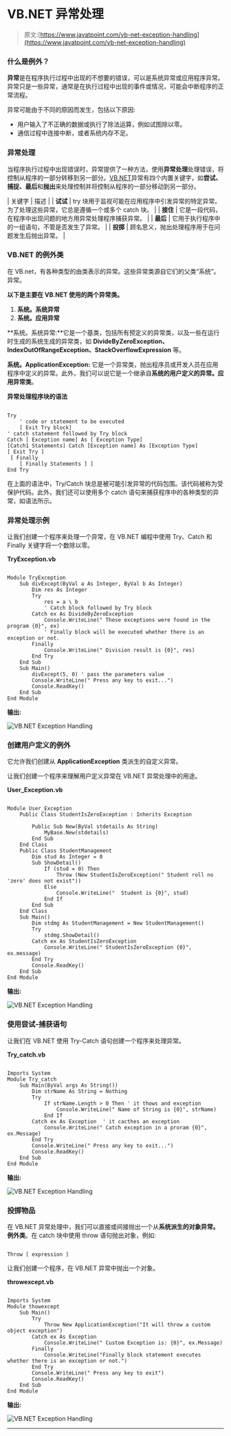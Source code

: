 # VB.NET 异常处理

> 原文:[https://www.javatpoint.com/vb-net-exception-handling](https://www.javatpoint.com/vb-net-exception-handling)

### 什么是例外？

**异常**是在程序执行过程中出现的不想要的错误，可以是系统异常或应用程序异常。异常只是一些异常，通常是在执行过程中出现的事件或情况，可能会中断程序的正常流程。

异常可能由于不同的原因而发生，包括以下原因:

*   用户输入了不正确的数据或执行了除法运算，例如试图除以零。
*   通信过程中连接中断，或者系统内存不足。

### 异常处理

当程序执行过程中出现错误时，异常提供了一种方法，使用**异常处理**处理错误，将控制从程序的一部分转移到另一部分。[VB.NET](https://www.javatpoint.com/vb-net)异常有四个内置关键字，如**尝试、捕捉、最后**和**抛出**来处理控制并将控制从程序的一部分移动到另一部分。

| 关键字 | 描述 |
| **试试** | try 块用于监视可能在应用程序中引发异常的特定异常。为了处理这些异常，它总是遵循一个或多个 catch 块。 |
| **接住** | 它是一段代码，在程序中出现问题的地方用异常处理程序捕获异常。 |
| **最后** | 它用于执行程序中的一组语句，不管是否发生了异常。 |
| **投掷** | 顾名思义，抛出处理程序用于在问题发生后抛出异常。 |

### VB.NET 的例外类

在 VB.net，有各种类型的由类表示的异常。这些异常类源自它们的父类“系统”。异常。

**以下是主要在 VB.NET 使用的两个异常类。**

1.  **系统。系统异常**
2.  **系统。应用异常**

**系统。系统异常:**它是一个基类，包括所有预定义的异常类，以及一些在运行时生成的系统生成的异常类，如 **DivideByZeroException、IndexOutOfRangeException、StackOverflowExpression** 等。

**系统。ApplicationException:** 它是一个异常类，抛出程序员或开发人员在应用程序中定义的异常。此外，我们可以说它是一个继承自**系统的用户定义的异常。应用异常类**。

**异常处理程序块的语法**

```

Try
	' code or statement to be executed
	[ Exit Try block]
' catch statement followed by Try block
Catch [ Exception name] As [ Exception Type] 
[Catch1 Statements] Catch [Exception name] As [Exception Type]
[ Exit Try ]
 [ Finally
	[ Finally Statements ] ]
End Try

```

在上面的语法中，Try/Catch 块总是被可能引发异常的代码包围。该代码被称为受保护代码。此外，我们还可以使用多个 catch 语句来捕获程序中的各种类型的异常，如语法所示。

### 异常处理示例

让我们创建一个程序来处理一个异常，在 VB.NET 编程中使用 Try、Catch 和 Finally 关键字将一个数除以零。

**TryException.vb**

```

Module TryException
    Sub divExcept(ByVal a As Integer, ByVal b As Integer)
        Dim res As Integer
        Try
            res = a \ b
            ' Catch block followed by Try block
        Catch ex As DivideByZeroException
            Console.WriteLine(" These exceptions were found in the program {0}", ex)
            ' Finally block will be executed whether there is an exception or not.
        Finally
            Console.WriteLine(" Division result is {0}", res)
        End Try
    End Sub
    Sub Main()
        divExcept(5, 0) ' pass the parameters value
        Console.WriteLine(" Press any key to exit...")
        Console.ReadKey()
    End Sub
End Module

```

**输出:**

![VB.NET Exception Handling](../Images/e7e64431447f826671cee550c5a42db3.png)

### 创建用户定义的例外

它允许我们创建从 **ApplicationException** 类派生的自定义异常。

让我们创建一个程序来理解用户定义异常在 VB.NET 异常处理中的用途。

**User_Exception.vb**

```

Module User_Exception
    Public Class StudentIsZeroException : Inherits Exception

        Public Sub New(ByVal stdetails As String)
            MyBase.New(stdetails)
        End Sub
    End Class
    Public Class StudentManagement
        Dim stud As Integer = 0
        Sub ShowDetail()
            If (stud = 0) Then
                Throw (New StudentIsZeroException(" Student roll no 'zero' does not exist"))
            Else
                Console.WriteLine("  Student is {0}", stud)
            End If
        End Sub
    End Class
    Sub Main()
        Dim stdmg As StudentManagement = New StudentManagement()
        Try
            stdmg.ShowDetail()
        Catch ex As StudentIsZeroException
            Console.WriteLine(" StudentIsZeroException {0}", ex.message)
        End Try
        Console.ReadKey()
    End Sub
End Module

```

**输出:**

![VB.NET Exception Handling](../Images/acf4c9a49c74d9cd41511f6c87d750e1.png)

### 使用尝试-捕获语句

让我们在 VB.NET 使用 Try-Catch 语句创建一个程序来处理异常。

**Try_catch.vb**

```

Imports System
Module Try_catch
    Sub Main(ByVal args As String())
        Dim strName As String = Nothing
        Try
            If strName.Length > 0 Then ' it thows and exception
                Console.WriteLine(" Name of String is {0}", strName)
            End If
        Catch ex As Exception  ' it cacthes an exception
            Console.WriteLine(" Catch exception in a proram {0}", ex.Message)
        End Try
        Console.WriteLine(" Press any key to exit...")
        Console.ReadKey()
    End Sub
End Module

```

**输出:**

![VB.NET Exception Handling](../Images/c4d70d5d22a9c1cfc8c9c2952ff7b734.png)

### 投掷物品

在 VB.NET 异常处理中，我们可以直接或间接抛出一个从**系统派生的对象异常。例外类**。在 catch 块中使用 throw 语句抛出对象，例如:

```

Throw [ expression ]

```

让我们创建一个程序，在 VB.NET 异常中抛出一个对象。

**throwexcept.vb**

```

Imports System
Module thowexcept
    Sub Main()
        Try
            Throw New ApplicationException("It will throw a custom object exception")
        Catch ex As Exception
            Console.WriteLine(" Custom Exception is: {0}", ex.Message)
        Finally
            Console.WriteLine("Finally block statement executes whether there is an exception or not.")
        End Try
        Console.WriteLine(" Press any key to exit")
        Console.ReadKey()
    End Sub
End Module

```

**输出:**

![VB.NET Exception Handling](../Images/9cf78bc984409ef1839aa312243d7dbb.png)

* * *